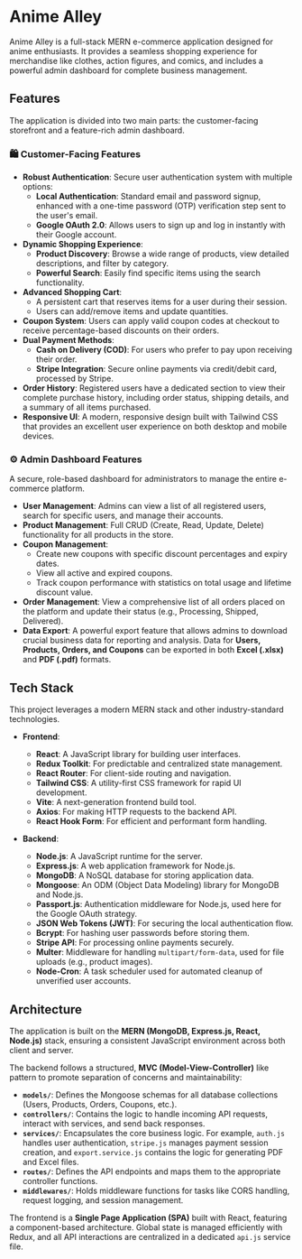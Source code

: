 # Anime Alley

Anime Alley is a full-stack MERN e-commerce application designed for anime enthusiasts. It provides a seamless shopping experience for merchandise like clothes, action figures, and comics, and includes a powerful admin dashboard for complete business management.

## Features

The application is divided into two main parts: the customer-facing storefront and a feature-rich admin dashboard.

### 🛍️ Customer-Facing Features

- **Robust Authentication**: Secure user authentication system with multiple options:
  - **Local Authentication**: Standard email and password signup, enhanced with a one-time password (OTP) verification step sent to the user's email.
  - **Google OAuth 2.0**: Allows users to sign up and log in instantly with their Google account.
- **Dynamic Shopping Experience**:
  - **Product Discovery**: Browse a wide range of products, view detailed descriptions, and filter by category.
  - **Powerful Search**: Easily find specific items using the search functionality.
- **Advanced Shopping Cart**:
  - A persistent cart that reserves items for a user during their session.
  - Users can add/remove items and update quantities.
- **Coupon System**: Users can apply valid coupon codes at checkout to receive percentage-based discounts on their orders.
- **Dual Payment Methods**:
  - **Cash on Delivery (COD)**: For users who prefer to pay upon receiving their order.
  - **Stripe Integration**: Secure online payments via credit/debit card, processed by Stripe.
- **Order History**: Registered users have a dedicated section to view their complete purchase history, including order status, shipping details, and a summary of all items purchased.
- **Responsive UI**: A modern, responsive design built with Tailwind CSS that provides an excellent user experience on both desktop and mobile devices.

### ⚙️ Admin Dashboard Features

A secure, role-based dashboard for administrators to manage the entire e-commerce platform.

- **User Management**: Admins can view a list of all registered users, search for specific users, and manage their accounts.
- **Product Management**: Full CRUD (Create, Read, Update, Delete) functionality for all products in the store.
- **Coupon Management**:
  - Create new coupons with specific discount percentages and expiry dates.
  - View all active and expired coupons.
  - Track coupon performance with statistics on total usage and lifetime discount value.
- **Order Management**: View a comprehensive list of all orders placed on the platform and update their status (e.g., Processing, Shipped, Delivered).
- **Data Export**: A powerful export feature that allows admins to download crucial business data for reporting and analysis. Data for **Users, Products, Orders, and Coupons** can be exported in both **Excel (.xlsx)** and **PDF (.pdf)** formats.

## Tech Stack

This project leverages a modern MERN stack and other industry-standard technologies.

- **Frontend**:

  - **React**: A JavaScript library for building user interfaces.
  - **Redux Toolkit**: For predictable and centralized state management.
  - **React Router**: For client-side routing and navigation.
  - **Tailwind CSS**: A utility-first CSS framework for rapid UI development.
  - **Vite**: A next-generation frontend build tool.
  - **Axios**: For making HTTP requests to the backend API.
  - **React Hook Form**: For efficient and performant form handling.

- **Backend**:
  - **Node.js**: A JavaScript runtime for the server.
  - **Express.js**: A web application framework for Node.js.
  - **MongoDB**: A NoSQL database for storing application data.
  - **Mongoose**: An ODM (Object Data Modeling) library for MongoDB and Node.js.
  - **Passport.js**: Authentication middleware for Node.js, used here for the Google OAuth strategy.
  - **JSON Web Tokens (JWT)**: For securing the local authentication flow.
  - **Bcrypt**: For hashing user passwords before storing them.
  - **Stripe API**: For processing online payments securely.
  - **Multer**: Middleware for handling `multipart/form-data`, used for file uploads (e.g., product images).
  - **Node-Cron**: A task scheduler used for automated cleanup of unverified user accounts.

## Architecture

The application is built on the **MERN (MongoDB, Express.js, React, Node.js)** stack, ensuring a consistent JavaScript environment across both client and server.

The backend follows a structured, **MVC (Model-View-Controller)** like pattern to promote separation of concerns and maintainability:

- **`models/`**: Defines the Mongoose schemas for all database collections (Users, Products, Orders, Coupons, etc.).
- **`controllers/`**: Contains the logic to handle incoming API requests, interact with services, and send back responses.
- **`services/`**: Encapsulates the core business logic. For example, `auth.js` handles user authentication, `stripe.js` manages payment session creation, and `export.service.js` contains the logic for generating PDF and Excel files.
- **`routes/`**: Defines the API endpoints and maps them to the appropriate controller functions.
- **`middlewares/`**: Holds middleware functions for tasks like CORS handling, request logging, and session management.

The frontend is a **Single Page Application (SPA)** built with React, featuring a component-based architecture. Global state is managed efficiently with Redux, and all API interactions are centralized in a dedicated `api.js` service file.
